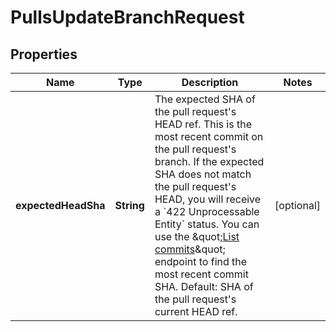 

# PullsUpdateBranchRequest


## Properties

| Name | Type | Description | Notes |
|------------ | ------------- | ------------- | -------------|
|**expectedHeadSha** | **String** | The expected SHA of the pull request&#39;s HEAD ref. This is the most recent commit on the pull request&#39;s branch. If the expected SHA does not match the pull request&#39;s HEAD, you will receive a &#x60;422 Unprocessable Entity&#x60; status. You can use the \&quot;[List commits](https://docs.github.com/rest/reference/repos#list-commits)\&quot; endpoint to find the most recent commit SHA. Default: SHA of the pull request&#39;s current HEAD ref. |  [optional] |



